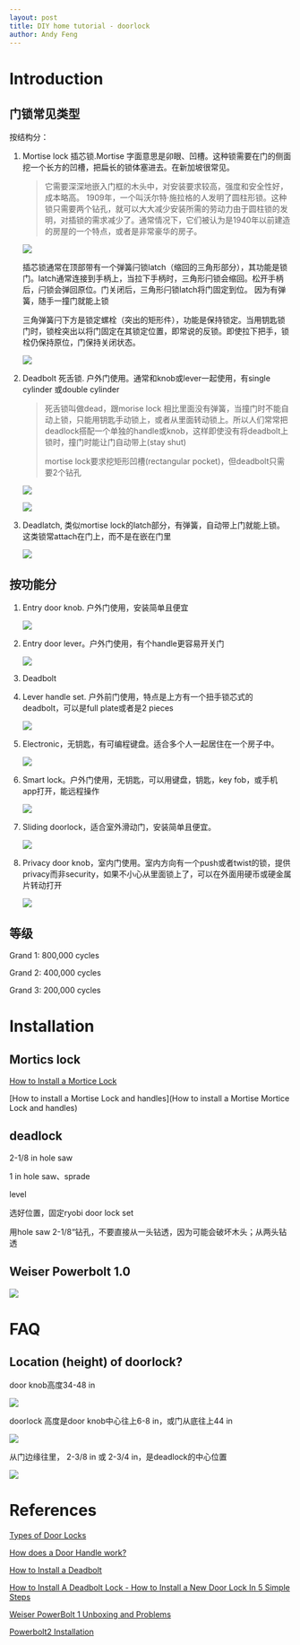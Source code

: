```yaml
---
layout: post
title: DIY home tutorial - doorlock
author: Andy Feng
---
```


# Introduction
## 门锁常见类型
按结构分：

1. Mortise lock 插芯锁.Mortise 字面意思是卯眼、凹槽。这种锁需要在门的侧面挖一个长方的凹槽，把扁长的锁体塞进去。在新加坡很常见。
	> 它需要深深地嵌入门框的木头中，对安装要求较高，强度和安全性好，成本略高。
	> 1909年，一个叫沃尔特·施拉格的人发明了圆柱形锁。这种锁只需要两个钻孔，就可以大大减少安装所需的劳动力由于圆柱锁的发明，对插锁的需求减少了。通常情况下，它们被认为是1940年以前建造的房屋的一个特点，或者是非常豪华的房子。

	![](/images/posts/20220101-diy-10.jpg)

	插芯锁通常在顶部带有一个弹簧闩锁latch（缩回的三角形部分），其功能是锁门。latch通常连接到手柄上，当拉下手柄时，三角形闩锁会​​缩回。松开手柄后，闩锁会弹回原位。门关闭后，三角形闩锁latch将门固定到位。 因为有弹簧，随手一撞门就能上锁

	三角弹簧闩下方是锁定螺栓（突出的矩形件），功能是保持锁定。当用钥匙锁门时，锁栓突出以将门固定在其锁定位置，即常说的反锁。即使拉下把手，锁栓仍保持原位，门保持关闭状态。
	
	![](/images/posts/20220101-diy-12.jpg)

1. Deadbolt 死舌锁. 户外门使用。通常和knob或lever一起使用，有single cylinder 或double cylinder
	> 死舌锁叫做dead，跟morise lock 相比里面没有弹簧，当撞门时不能自动上锁，只能用钥匙手动锁上，或者从里面转动锁上。所以人们常常把deadlock搭配一个单独的handle或knob，这样即使没有将deadbolt上锁时，撞门时能让门自动带上(stay shut)
	> 
	> mortise lock要求挖矩形凹槽(rectangular pocket)，但deadbolt只需要2个钻孔

	![](/images/posts/20220101-diy-5.jpg)

	![](/images/posts/20220101-diy-11.jpg)

1. Deadlatch, 类似mortise lock的latch部分，有弹簧，自动带上门就能上锁。这类锁常attach在门上，而不是在嵌在门里

	![](/images/posts/20220101-diy-13.jpg)

## 按功能分

1. Entry door knob. 户外门使用，安装简单且便宜

	![](/images/posts/20220101-diy-2.jpg)
		
1. Entry door lever。户外门使用，有个handle更容易开关门

	![](/images/posts/20220101-diy-3.jpg)

1. Deadbolt

1. Lever handle set. 户外前门使用，特点是上方有一个扭手锁芯式的deadbolt，可以是full plate或者是2 pieces

	![](/images/posts/20220101-diy-4.jpg)

1. Electronic，无钥匙，有可编程键盘。适合多个人一起居住在一个房子中。

	![](/images/posts/20220101-diy-6.jpg)

1. Smart lock。户外门使用，无钥匙，可以用键盘，钥匙，key fob，或手机app打开，能远程操作

	![](/images/posts/20220101-diy-7.jpg)

1. Sliding doorlock，适合室外滑动门，安装简单且便宜。

	![](/images/posts/20220101-diy-8.jpg)

1. Privacy door knob，室内门使用。室内方向有一个push或者twist的锁，提供privacy而非security，如果不小心从里面锁上了，可以在外面用硬币或硬金属片转动打开

	![](/images/posts/20220101-diy-9.jpg)

## 等级
Grand 1: 800,000 cycles

Grand 2: 400,000 cycles

Grand 3: 200,000 cycles

# Installation
## Mortics lock
[How to Install a Mortice Lock](https://www.youtube.com/watch?v=pqCVGv-PJ0Q)

[How to install a Mortise Lock and handles](How to install a Mortise Mortice Lock and handles)

## deadlock
2-1/8 in hole saw

1 in hole saw、sprade 

level 

选好位置，固定ryobi door lock set

用hole saw 2-1/8“钻孔，不要直接从一头钻透，因为可能会破坏木头；从两头钻透

## Weiser Powerbolt 1.0

![](/images/posts/20220101-diy-1.jpg)

# FAQ
## Location (height) of doorlock?
door knob高度34-48 in

![](/images/posts/20220101-diy-16.jpg)

doorlock 高度是door knob中心往上6-8 in，或门从底往上44 in

![](/images/posts/20220101-diy-14.jpg)

从门边缘往里， 2-3/8 in 或 2-3/4 in，是deadlock的中心位置

![](/images/posts/20220101-diy-15.jpg)

# References
[Types of Door Locks](https://www.homedepot.com/c/ab/types-of-door-locks/9ba683603be9fa5395fab90dfb1e7e6)

[How does a Door Handle work?](https://www.youtube.com/watch?v=WX8NG0275R4)

[How to Install a Deadbolt](https://www.youtube.com/watch?v=H0C3AmMHlIQ)

[How to Install A Deadbolt Lock - How to Install a New Door Lock In 5 Simple Steps](https://www.youtube.com/watch?v=kfKVYD-Ji9I)

[Weiser PowerBolt 1 Unboxing and Problems](https://www.youtube.com/watch?v=RAiCfbaePRg)
 
[Powerbolt2 Installation](https://www.youtube.com/watch?v=Aomf7oqslas)

